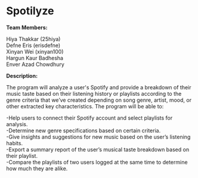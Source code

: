 # Spotilyze

**Team Members:**

Hiya Thakkar (25hiya)<br/>
Defne Eris (erisdefne)<br/>
Xinyan Wei (xinyan100)<br/>
Hargun Kaur Badhesha<br/>
Enver Azad Chowdhury

**Description:**

The program will analyze a user's Spotify and provide a breakdown of their music taste based on their listening history or playlists according to the genre criteria that we’ve created depending on song genre, artist, mood, or other extracted key characteristics. The program will be able to: 

-Help users to connect their Spotify account and select playlists for analysis. <br/>
-Determine new genre specifications based on certain criteria. <br/>
-Give insights and suggestions for new music based on the user’s listening habits. <br/>
-Export a summary report of the user’s musical taste breakdown based on their playlist. <br/>
-Compare the playlists of two users logged at the same time to determine how much they are alike.  
